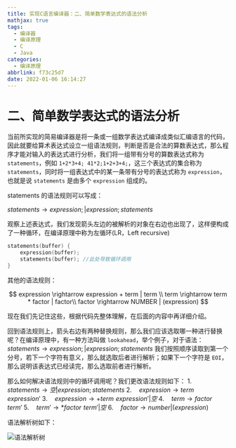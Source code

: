 ```yaml
---
title: 实现C语言编译器：二、简单数学表达式的语法分析
mathjax: true
tags:
  - 编译器
  - 编译原理
  - C
  - Java
categories:
  - 编译原理
abbrlink: f73c25d7
date: 2022-01-06 16:14:27
---
```


# 二、简单数学表达式的语法分析

当前所实现的简易编译器是将一条或一组数学表达式编译成类似汇编语言的代码，因此就要给算术表达式设立一组语法规则，判断是否是合法的算数表达式，那么程序才能对输入的表达式进行分析，我们将一组带有分号的算数表达式称为 ``statements``，例如 ``1+2*3+4; 41*2;1+2+3+4;``，这三个表达式的集合称为 ``statements``，同时将一组表达式中的某一条带有分号的表达式称为 ``expression``，也就是说 ``statements`` 是由多个 ``expression`` 组成的。

statements 的语法规则可以写成：

$statements\rightarrow expression;|expression;statements$
<!-- more -->
观察上述表达式，我们发现箭头左边的被解析的对象在右边也出现了，这样便构成了一种循环，在编译原理中称为左循环(LR，Left recursive)

```cpp
statements(buffer) {
    expression(buffer);
    statements(buffer); //此处导致循环调用
}
```

其他的语法规则：

$$
expression \rightarrow expression + term | term \\
term \rightarrow term * factor | factor\\
factor \rightarrow NUMBER | (expression)
$$

现在我们先记住这些，根据代码先整体理解，在后面的内容中再详细介绍。

回到语法规则上，箭头右边有两种替换规则，那么我们应该选取哪一种进行替换呢？在编译原理中，有一种方法叫做 ``lookahead``，举个例子，对于语法：
$statements\rightarrow expression;|expression;statements$
我们按照顺序读取到第一个分号，若下一个字符有意义，那么就选取后者进行解析；如果下一个字符是 ``EOI``，那么说明该表达式已经读完，那么选取前者进行解析。

那么如何解决语法规则中的循环调用呢？我们更改语法规则如下：
$1. \quad statements \rightarrow 空|expression;statements$
$2. \quad expression \rightarrow term \,\, expression'$
$3. \quad expression \rightarrow +term \,\, expression' | 空$
$4. \quad term \rightarrow factor \,\, term'$
$5. \quad term' \rightarrow *factor \,\, term' | 空$
$6. \quad factor \rightarrow number | (expression)$

语法解析树如下：

![语法解析树](f73c25d7/语法解析树.png)
